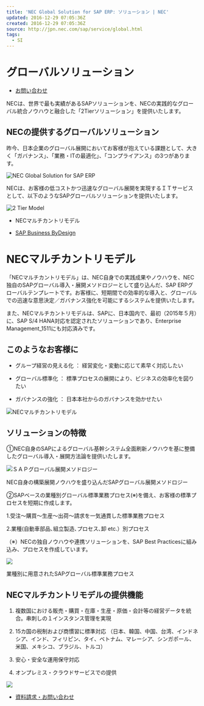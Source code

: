 ```yaml
---
title: 'NEC Global Solution for SAP ERP: ソリューション | NEC'
updated: 2016-12-29 07:05:36Z
created: 2016-12-29 07:05:36Z
source: http://jpn.nec.com/sap/service/global.html
tags:
  - SI
---
```


# グローバルソリューション

- [お問い合わせ](https://www.nec.co.jp/cgi-bin/contact/input.cgi)

NECは、世界で最も実績があるSAPソリューションを、NECの実践的なグローバル統合ノウハウと融合した「2Tierソリューション」を提供いたします。

## NECの提供するグローバルソリューション

昨今、日本企業のグローバル展開においてお客様が抱えている課題として、大きく「ガバナンス」、「業務・ITの最適化」、「コンプライアンス」の3つがあります。

![NEC Global Solution for SAP ERP](../_resources/417f6ae831e884bee03afcd6808382f9.jpg)

NECは、お客様の低コストかつ迅速なグローバル展開を実現するＩＴサービスとして、以下のようなSAPグローバルソリューションを提供いたします。

![2 Tier Model](../_resources/2d4a0a37100aeddcb0415a0b5f5c69ab.jpg)

- NECマルチカントリモデル

- [SAP Business ByDesign](http://jpn.nec.com/sap/service/global_byd.html)

# NECマルチカントリモデル

「NECマルチカントリモデル」は、NEC自身での実践成果やノウハウを、NEC独自のSAPグローバル導入・展開メソドロジーとして盛り込んだ、SAP ERPグローバルテンプレートです。お客様に、短期間での効率的な導入と、グローバルでの迅速な意思決定／ガバナンス強化を可能にするシステムを提供いたします。

また、NECマルチカントリモデルは、SAPに、日本国内で、最初（2015年５月）に、SAP S/4 HANA対応を認定されたソリューションであり、Enterprise Management_1511にも対応済みです。

## このようなお客様に

- グループ経営の見える化 ： 経営変化・変動に応じて素早く対応したい

- グローバル標準化 ： 標準プロセスの展開により、ビジネスの効率化を図りたい

- ガバナンスの強化 ： 日本本社からのガバナンスを効かせたい

![NECマルチカントリモデル](../_resources/33c9bb330e91958519b4bd2198e0cd23.jpg)

## ソリューションの特徴

①NEC自身のSAPによるグローバル基幹システム全面刷新ノウハウを基に整備したグローバル導入・展開方法論を提供いたします。

![ＳＡＰグローバル展開メソドロジー](../_resources/f637755f6556aaa1abc68c4a5e13a281.jpg)

NEC自身の構築展開ノウハウを盛り込んだSAPグローバル展開メソドロジー

②SAPベースの業種別グローバル標準業務プロセス(※)を備え、お客様の標準プロセスを短期に作成します。

1.受注～購買～生産～出荷～請求を一気通貫した標準業務プロセス

2.業種(自動車部品､組立製造､プロセス､卸 etc.）別プロセス

（※）NECの独自ノウハウや連携ソリューションを、SAP Best Practicesに組み込み、プロセスを作成しています。

![](../_resources/8c9f9cb354f1bdbd6556ce775815e6af.jpg)

業種別に用意されたSAPグローバル標準業務プロセス

## NECマルチカントリモデルの提供機能

1. 複数国における販売・購買・在庫・生産・原価・会計等の経営データを統合。串刺しの１インスタンス管理を実現

2. 15カ国の税制および商慣習に標準対応 （日本、韓国、中国、台湾、インドネシア、インド、フィリピン、タイ、ベトナム、マレーシア、シンガポール、米国、メキシコ、ブラジル、トルコ）

3. 安心・安全な運用保守対応

4. オンプレミス・クラウドサービスでの提供

![](../_resources/94f180996ceebe7bc36a10bd2fbe8ff9.jpg)

- [資料請求・お問い合わせ](https://www.nec.co.jp/cgi-bin/contact/input.cgi)